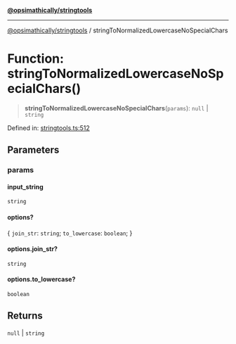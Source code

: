 [**@opsimathically/stringtools**](../README.md)

***

[@opsimathically/stringtools](../README.md) / stringToNormalizedLowercaseNoSpecialChars

# Function: stringToNormalizedLowercaseNoSpecialChars()

> **stringToNormalizedLowercaseNoSpecialChars**(`params`): `null` \| `string`

Defined in: [stringtools.ts:512](https://github.com/opsimathically/stringtools/blob/be6279cb127c5f8c1596ccd40cdd74eea6133fed/src/stringtools.ts#L512)

## Parameters

### params

#### input_string

`string`

#### options?

\{ `join_str`: `string`; `to_lowercase`: `boolean`; \}

#### options.join_str?

`string`

#### options.to_lowercase?

`boolean`

## Returns

`null` \| `string`
